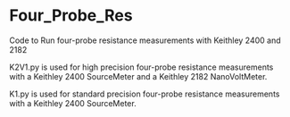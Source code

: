 # Four_Probe_Res
Code to Run four-probe resistance measurements with Keithley 2400 and 2182

K2V1.py is used for high precision four-probe resistance measurements with a Keithley 2400 SourceMeter and a Keithley 2182 NanoVoltMeter.

K1.py is used for standard precision four-probe resistance measurements with a Keithley 2400 SourceMeter.
